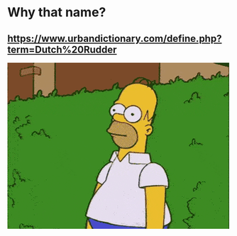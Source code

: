 # Why that name?

## https://www.urbandictionary.com/define.php?term=Dutch%20Rudder

![](docs/nope.gif)
